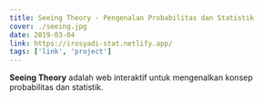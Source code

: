 ```yaml
---
title: Seeing Theory - Pengenalan Probabilitas dan Statistik
cover: ./seeing.jpg
date: 2019-03-04
link: https://irosyadi-stat.netlify.app/
tags: ['link', 'project']
---
```


**Seeing Theory** adalah web interaktif untuk mengenalkan konsep probabilitas dan statistik.
